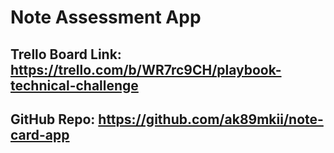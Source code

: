 # Note Assessment App

## Trello Board Link: https://trello.com/b/WR7rc9CH/playbook-technical-challenge

## GitHub Repo: https://github.com/ak89mkii/note-card-app
